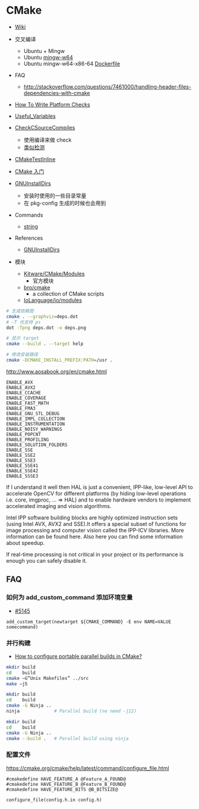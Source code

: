 # CMake

* [Wiki](https://cmake.org/Wiki/CMake)
* 交叉编译
  * Ubuntu + Mingw
  * Ubuntu [mingw-w64](http://packages.ubuntu.com/search?keywords=mingw-w64)
  * Ubuntu mingw-w64-x86-64 [Dockerfile](https://github.com/purpleKarrot/build-containers/blob/master/mingw-w64-x86-64/Dockerfile)


* FAQ
  * http://stackoverflow.com/questions/7461000/handling-header-files-dependencies-with-cmake



* [How To Write Platform Checks](https://cmake.org/Wiki/CMake:How_To_Write_Platform_Checks)
* [Useful_Variables](https://cmake.org/Wiki/CMake_Useful_Variables)
* [CheckCSourceCompiles](https://cmake.org/cmake/help/v3.0/module/CheckCSourceCompiles.html)
  * 使用编译来做 check
  * [类似检测](https://cmake.org/cmake/help/v2.8.10/cmake.html#module:CheckCSourceCompiles)
* [CMakeTestInline](https://cmake.org/Wiki/CMakeTestInline)
* [CMake 入门](https://zh.wikibooks.org/wiki/CMake_%E5%85%A5%E9%96%80)

* [GNUInstallDirs](https://cmake.org/cmake/help/v3.0/module/GNUInstallDirs.html)
  * 安装时使用的一些目录常量
  * 在 pkg-config 生成的时候也会用到
* Commands
  * [string](https://cmake.org/cmake/help/latest/command/string.html)
* References
  * [GNUInstallDirs](https://cmake.org/cmake/help/latest/module/GNUInstallDirs.html)
* 模块
  * [Kitware/CMake/Modules](https://github.com/Kitware/CMake/blob/master/Modules)
    * 官方模块
  * [bro/cmake](https://github.com/bro/cmake)
    * a collection of CMake scripts
  * [IoLanguage/io/modules](https://github.com/IoLanguage/io/tree/master/modules)

```bash
# 生成依赖图
cmake . --graphviz=deps.dot
# -T 也支持 ps
dot -Tpng deps.dot -o deps.png

# 显示 target
cmake --build . --target help

# 修改安装路径
cmake -DCMAKE_INSTALL_PREFIX:PATH=/usr .

```

http://www.aosabook.org/en/cmake.html


```
ENABLE_AVX
ENABLE_AVX2
ENABLE_CCACHE
ENABLE_COVERAGE
ENABLE_FAST_MATH
ENABLE_FMA3
ENABLE_GNU_STL_DEBUG
ENABLE_IMPL_COLLECTION
ENABLE_INSTRUMENTATION
ENABLE_NOISY_WARNINGS
ENABLE_POPCNT
ENABLE_PROFILING
ENABLE_SOLUTION_FOLDERS
ENABLE_SSE
ENABLE_SSE2
ENABLE_SSE3
ENABLE_SSE41
ENABLE_SSE42
ENABLE_SSSE3
```

If I understand it well then HAL is just a convenient, IPP-like, low-level API to accelerate OpenCV for different platforms (by hiding low-level operations i.e. core, imgproc, … => HAL) and to enable hardware vendors to implement accelerated imaging and vision algorithms.

Intel IPP software building blocks are highly optimized instruction sets (using Intel AVX, AVX2 and SSE).It offers a special subset of functions for image processing and computer vision called the IPP-ICV libraries. More information can be found here. Also here you can find some information about speedup.

If real-time processing is not critical in your project or its performance is enough you can safely disable it.


## FAQ
### 如何为 add_custom_command 添加环境变量
* [#5145](https://cmake.org/Bug/view.php?id=5145)
```
add_custom_target(newtarget ${CMAKE_COMMAND} -E env NAME=VALUE somecommand)
```

### 并行构建
* [How to configure portable parallel builds in CMake?](https://stackoverflow.com/questions/10688549)


```bash
mkdir build
cd    build
cmake –G”Unix Makefiles” ../src
make –j5

mkdir build
cd    build
cmake -G Ninja ..
ninja             # Parallel build (no need -j12)

mkdir build
cd    build
cmake -G Ninja ..
cmake --build .   # Parallel build using ninja
```

### 配置文件
https://cmake.org/cmake/help/latest/command/configure_file.html

```
#cmakedefine HAVE_FEATURE_A @Feature_A_FOUND@
#cmakedefine HAVE_FEATURE_B @Feature_B_FOUND@
#cmakedefine HAVE_FEATURE_BITS @B_BITSIZE@
```

```
configure_file(config.h.in config.h)
```

